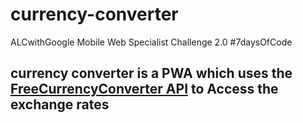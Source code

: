 # currency-converter
ALCwithGoogle Mobile Web Specialist Challenge 2.0
#7daysOfCode
 
 ## currency converter is a PWA which uses the [FreeCurrencyConverter API](https://free.currencyconverterapi.com/) to Access the exchange rates
